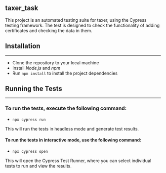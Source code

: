 ## taxer_task

This project is an automated testing suite for taxer, using the Cypress testing framework. The test is designed to check the functionality of adding certificates and checking the data in them.

## Installation
___
* Clone the repository to your local machine
* Install *Node.js* and *npm*
* Run `npm install` to install the project dependencies

## Running the Tests
___
### To run the tests, execute the following command:

* `npx cypress run`

This will run the tests in headless mode and generate test results.


#### To run the tests in interactive mode, use the following command:

* `npx cypress open`

This will open the Cypress Test Runner, where you can select individual tests to run and view the results.
